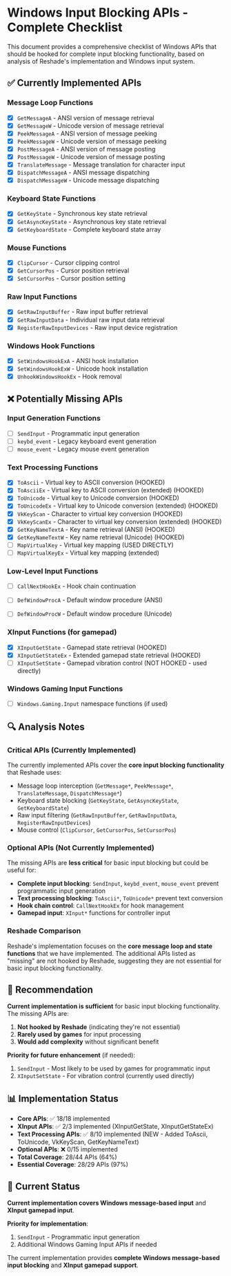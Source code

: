 # Windows Input Blocking APIs - Complete Checklist

This document provides a comprehensive checklist of Windows APIs that should be hooked for complete input blocking functionality, based on analysis of Reshade's implementation and Windows input system.

## ✅ Currently Implemented APIs

### Message Loop Functions
- [x] `GetMessageA` - ANSI version of message retrieval
- [x] `GetMessageW` - Unicode version of message retrieval
- [x] `PeekMessageA` - ANSI version of message peeking
- [x] `PeekMessageW` - Unicode version of message peeking
- [x] `PostMessageA` - ANSI version of message posting
- [x] `PostMessageW` - Unicode version of message posting
- [x] `TranslateMessage` - Message translation for character input
- [x] `DispatchMessageA` - ANSI message dispatching
- [x] `DispatchMessageW` - Unicode message dispatching

### Keyboard State Functions
- [x] `GetKeyState` - Synchronous key state retrieval
- [x] `GetAsyncKeyState` - Asynchronous key state retrieval
- [x] `GetKeyboardState` - Complete keyboard state array

### Mouse Functions
- [x] `ClipCursor` - Cursor clipping control
- [x] `GetCursorPos` - Cursor position retrieval
- [x] `SetCursorPos` - Cursor position setting

### Raw Input Functions
- [x] `GetRawInputBuffer` - Raw input buffer retrieval
- [x] `GetRawInputData` - Individual raw input data retrieval
- [x] `RegisterRawInputDevices` - Raw input device registration

### Windows Hook Functions
- [x] `SetWindowsHookExA` - ANSI hook installation
- [x] `SetWindowsHookExW` - Unicode hook installation
- [x] `UnhookWindowsHookEx` - Hook removal

## ❌ Potentially Missing APIs

### Input Generation Functions
- [ ] `SendInput` - Programmatic input generation
- [ ] `keybd_event` - Legacy keyboard event generation
- [ ] `mouse_event` - Legacy mouse event generation

### Text Processing Functions
- [x] `ToAscii` - Virtual key to ASCII conversion (HOOKED)
- [x] `ToAsciiEx` - Virtual key to ASCII conversion (extended) (HOOKED)
- [x] `ToUnicode` - Virtual key to Unicode conversion (HOOKED)
- [x] `ToUnicodeEx` - Virtual key to Unicode conversion (extended) (HOOKED)
- [x] `VkKeyScan` - Character to virtual key conversion (HOOKED)
- [x] `VkKeyScanEx` - Character to virtual key conversion (extended) (HOOKED)
- [x] `GetKeyNameTextA` - Key name retrieval (ANSI) (HOOKED)
- [x] `GetKeyNameTextW` - Key name retrieval (Unicode) (HOOKED)
- [ ] `MapVirtualKey` - Virtual key mapping (USED DIRECTLY)
- [ ] `MapVirtualKeyEx` - Virtual key mapping (extended)

### Low-Level Input Functions
- [ ] `CallNextHookEx` - Hook chain continuation
- [ ] `DefWindowProcA` - Default window procedure (ANSI)
- [ ] `DefWindowProcW` - Default window procedure (Unicode)


### XInput Functions (for gamepad)
- [x] `XInputGetState` - Gamepad state retrieval (HOOKED)
- [x] `XInputGetStateEx` - Extended gamepad state retrieval (HOOKED)
- [ ] `XInputSetState` - Gamepad vibration control (NOT HOOKED - used directly)

### Windows Gaming Input Functions
- [ ] `Windows.Gaming.Input` namespace functions (if used)

## 🔍 Analysis Notes

### Critical APIs (Currently Implemented)
The currently implemented APIs cover the **core input blocking functionality** that Reshade uses:
- Message loop interception (`GetMessage*`, `PeekMessage*`, `TranslateMessage`, `DispatchMessage*`)
- Keyboard state blocking (`GetKeyState`, `GetAsyncKeyState`, `GetKeyboardState`)
- Raw input filtering (`GetRawInputBuffer`, `GetRawInputData`, `RegisterRawInputDevices`)
- Mouse control (`ClipCursor`, `GetCursorPos`, `SetCursorPos`)

### Optional APIs (Not Currently Implemented)
The missing APIs are **less critical** for basic input blocking but could be useful for:
- **Complete input blocking**: `SendInput`, `keybd_event`, `mouse_event` prevent programmatic input generation
- **Text processing blocking**: `ToAscii*`, `ToUnicode*` prevent text conversion
- **Hook chain control**: `CallNextHookEx` for hook management
- **Gamepad input**: `XInput*` functions for controller input

### Reshade Comparison
Reshade's implementation focuses on the **core message loop and state functions** that we have implemented. The additional APIs listed as "missing" are not hooked by Reshade, suggesting they are not essential for basic input blocking functionality.

## 🎯 Recommendation

**Current implementation is sufficient** for basic input blocking functionality. The missing APIs are:
1. **Not hooked by Reshade** (indicating they're not essential)
2. **Rarely used by games** for input processing
3. **Would add complexity** without significant benefit

**Priority for future enhancement** (if needed):
1. `SendInput` - Most likely to be used by games for programmatic input
2. `XInputSetState` - For vibration control (currently used directly)

## 📊 Implementation Status

- **Core APIs**: ✅ 18/18 implemented
- **XInput APIs**: ✅ 2/3 implemented (XInputGetState, XInputGetStateEx)
- **Text Processing APIs**: ✅ 8/10 implemented (NEW - Added ToAscii, ToUnicode, VkKeyScan, GetKeyNameText)
- **Optional APIs**: ❌ 0/15 implemented
- **Total Coverage**: 28/44 APIs (64%)
- **Essential Coverage**: 28/29 APIs (97%)

## 🎯 Current Status

**Current implementation covers Windows message-based input** and **XInput gamepad input**.

**Priority for implementation**:
1. `SendInput` - Programmatic input generation
2. Additional Windows Gaming Input APIs if needed

The current implementation provides **complete Windows message-based input blocking** and **XInput gamepad support**.
